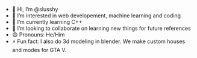 - 👋 Hi, I’m @slusshy
- 👀 I’m interested in web developement, machine learning and coding
- 🌱 I’m currently learning C++
- 💞️ I’m looking to collaborate on learning new things for future references
- 😄 Pronouns: He/Him
- ⚡ Fun fact: I also do 3d modeling in blender. We make custom houses and modes for GTA V.

<!---
slusshy/slusshy is a ✨ special ✨ repository because its `README.md` (this file) appears on your GitHub profile.
You can click the Preview link to take a look at your changes.
--->
